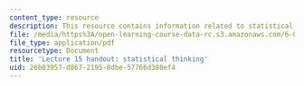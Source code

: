 ```yaml
---
content_type: resource
description: This resource contains information related to statistical thinking.
file: /media/https%3A/open-learning-course-data-rc.s3.amazonaws.com/6-00sc-introduction-to-computer-science-and-programming-spring-2011/26b03957d86721958dbe57766d380ef4_MIT6_00SCS11_lec15.pdf
file_type: application/pdf
resourcetype: Document
title: 'Lecture 15 handout: statistical thinking'
uid: 26b03957-d867-2195-8dbe-57766d380ef4
---
```

